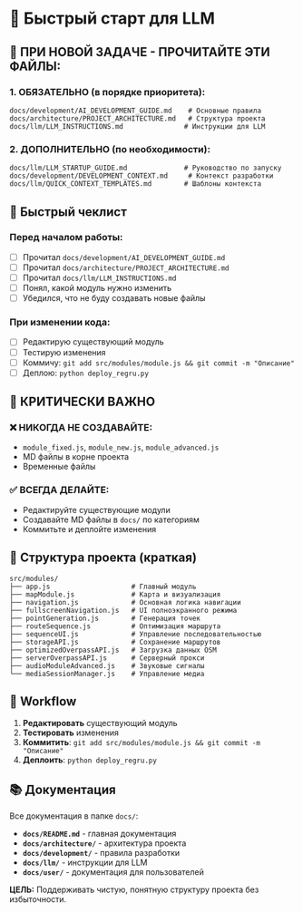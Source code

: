 # 🤖 Быстрый старт для LLM

## 🚨 ПРИ НОВОЙ ЗАДАЧЕ - ПРОЧИТАЙТЕ ЭТИ ФАЙЛЫ:

### 1. **ОБЯЗАТЕЛЬНО (в порядке приоритета):**
```
docs/development/AI_DEVELOPMENT_GUIDE.md    # Основные правила
docs/architecture/PROJECT_ARCHITECTURE.md   # Структура проекта
docs/llm/LLM_INSTRUCTIONS.md               # Инструкции для LLM
```

### 2. **ДОПОЛНИТЕЛЬНО (по необходимости):**
```
docs/llm/LLM_STARTUP_GUIDE.md              # Руководство по запуску
docs/development/DEVELOPMENT_CONTEXT.md     # Контекст разработки
docs/llm/QUICK_CONTEXT_TEMPLATES.md        # Шаблоны контекста
```

## 🎯 Быстрый чеклист

### Перед началом работы:
- [ ] Прочитал `docs/development/AI_DEVELOPMENT_GUIDE.md`
- [ ] Прочитал `docs/architecture/PROJECT_ARCHITECTURE.md`
- [ ] Прочитал `docs/llm/LLM_INSTRUCTIONS.md`
- [ ] Понял, какой модуль нужно изменить
- [ ] Убедился, что не буду создавать новые файлы

### При изменении кода:
- [ ] Редактирую существующий модуль
- [ ] Тестирую изменения
- [ ] Коммичу: `git add src/modules/module.js && git commit -m "Описание"`
- [ ] Деплою: `python deploy_regru.py`

## 🚨 КРИТИЧЕСКИ ВАЖНО

### ❌ **НИКОГДА НЕ СОЗДАВАЙТЕ:**
- `module_fixed.js`, `module_new.js`, `module_advanced.js`
- MD файлы в корне проекта
- Временные файлы

### ✅ **ВСЕГДА ДЕЛАЙТЕ:**
- Редактируйте существующие модули
- Создавайте MD файлы в `docs/` по категориям
- Коммитьте и деплойте изменения

## 📁 Структура проекта (краткая)

```
src/modules/
├── app.js                    # Главный модуль
├── mapModule.js              # Карта и визуализация
├── navigation.js             # Основная логика навигации
├── fullscreenNavigation.js   # UI полноэкранного режима
├── pointGeneration.js        # Генерация точек
├── routeSequence.js          # Оптимизация маршрута
├── sequenceUI.js             # Управление последовательностью
├── storageAPI.js             # Сохранение маршрутов
├── optimizedOverpassAPI.js   # Загрузка данных OSM
├── serverOverpassAPI.js      # Серверный прокси
├── audioModuleAdvanced.js    # Звуковые сигналы
└── mediaSessionManager.js    # Управление медиа
```

## 🔄 Workflow

1. **Редактировать** существующий модуль
2. **Тестировать** изменения
3. **Коммитить**: `git add src/modules/module.js && git commit -m "Описание"`
4. **Деплоить**: `python deploy_regru.py`

## 📚 Документация

Все документация в папке `docs/`:
- **`docs/README.md`** - главная документация
- **`docs/architecture/`** - архитектура проекта
- **`docs/development/`** - правила разработки
- **`docs/llm/`** - инструкции для LLM
- **`docs/user/`** - документация для пользователей

**ЦЕЛЬ:** Поддерживать чистую, понятную структуру проекта без избыточности.
